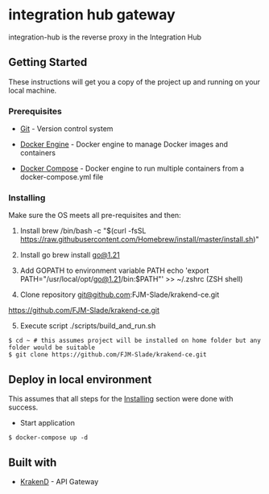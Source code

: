 # integration hub gateway

integration-hub is the reverse proxy in the Integration Hub

## Getting Started

These instructions will get you a copy of the project up and running on your local machine.

### Prerequisites

* [Git](https://git-scm.com/) - Version control system

* [Docker Engine](https://store.docker.com/search?type=edition&offering=community) - Docker engine to manage Docker images and containers

* [Docker Compose](https://docs.docker.com/compose/) - Docker engine to run multiple containers from a docker-compose.yml file


### Installing

Make sure the OS meets all pre-requisites and then:

1. Install brew
/bin/bash -c "$(curl -fsSL https://raw.githubusercontent.com/Homebrew/install/master/install.sh)"

2. Install go
brew install go@1.21

3. Add GOPATH to environment variable PATH
echo 'export PATH="/usr/local/opt/go@1.21/bin:$PATH"' >> ~/.zshrc (ZSH shell)

4. Clone repository
git@github.com:FJM-Slade/krakend-ce.git

https://github.com/FJM-Slade/krakend-ce.git

5. Execute script
./scripts/build_and_run.sh

```
$ cd ~ # this assumes project will be installed on home folder but any folder would be suitable
$ git clone https://github.com/FJM-Slade/krakend-ce.git
```

## Deploy in local environment

This assumes that all steps for the [Installing](#installing) section were done with success.

* Start application

```
$ docker-compose up -d
```


## Built with

* [KrakenD](https://www.krakend.io/) - API Gateway
